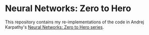 # Neural Networks: Zero to Hero
This repository contains my re-implementations of the code in Andrej Karpathy's [Neural Networks: Zero to Hero series](https://www.youtube.com/watch?v=VMj-3S1tku0&list=PLAqhIrjkxbuWI23v9cThsA9GvCAUhRvKZ&index=1).
